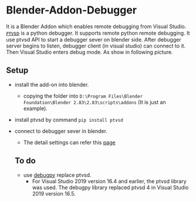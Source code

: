 # Blender-Addon-Debugger
It is a Blender Addon which enables remote debugging from Visual Studio.
[ᴘᴛᴠsᴅ](https://github.com/microsoft/ptvsd) is a python debugger. It supports remote python remote debugging.
It use ptvsd API to start a debugger sever on blender side. After debugger server begins to listen, debugger client (in visual studio) can connect to it. Then
Visual Studio enters debug mode.    As show in following picture.

## Setup
- install the add-on into blender.
  - copying the folder into `D:\Program Files\Blender Foundation\Blender 2.83\2.83\scripts\addons` (It is just an example).
- install ptvsd by command `pip install ptvsd`
- connect to debugger sever in blender. 
  - The detail settings can refer this [page](https://docs.microsoft.com/en-us/visualstudio/python/debugging-python-code-on-remote-linux-machines?view=vs-2019#attach-remotely-from-python-tools)
  
  ## To do
  - use [debugpy](https://github.com/microsoft/debugpy) replace ptvsd.
    - For Visual Studio 2019 version 16.4 and earlier, the ptvsd library was used. The debugpy library replaced ptvsd 4 in Visual Studio 2019 version 16.5.
